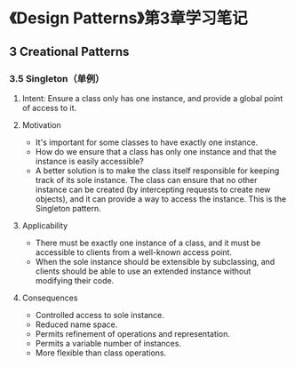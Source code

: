 # 《Design Patterns》第3章学习笔记

## 3 Creational Patterns

### 3.5 Singleton（单例）

1. Intent: Ensure a class only has one instance, and provide a global point of access to it.

2. Motivation
    - It's important for some classes to have exactly one instance.
    - How do we ensure that a class has only one instance and that the instance is easily accessible? 
    - A better solution is to make the class itself responsible for keeping track of its sole instance. The class can ensure that no other instance can be created (by intercepting requests to create new objects), and it can provide a way to access the instance. This is the Singleton pattern.

3. Applicability
    - There must be exactly one instance of a class, and it must be accessible to clients from a well-known access point.
    - When the sole instance should be extensible by subclassing, and clients should be able to use an extended instance without modifying their code.

4. Consequences
    - Controlled access to sole instance.
    - Reduced name space.
    - Permits refinement of operations and representation. 
    - Permits a variable number of instances.
    - More flexible than class operations. 

